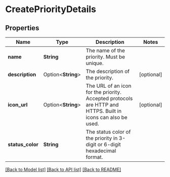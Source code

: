 # CreatePriorityDetails

## Properties

Name | Type | Description | Notes
------------ | ------------- | ------------- | -------------
**name** | **String** | The name of the priority. Must be unique. | 
**description** | Option<**String**> | The description of the priority. | [optional]
**icon_url** | Option<**String**> | The URL of an icon for the priority. Accepted protocols are HTTP and HTTPS. Built in icons can also be used. | [optional]
**status_color** | **String** | The status color of the priority in 3-digit or 6-digit hexadecimal format. | 

[[Back to Model list]](../README.md#documentation-for-models) [[Back to API list]](../README.md#documentation-for-api-endpoints) [[Back to README]](../README.md)


